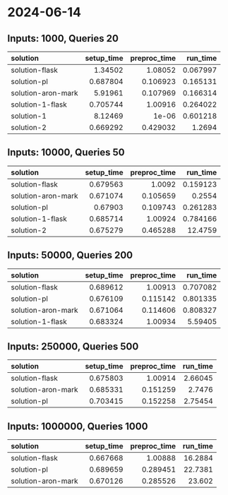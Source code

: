 # 2024-06-14

## Inputs: 1000, Queries 20

| solution           |   setup_time |   preproc_time |   run_time |
|:-------------------|-------------:|---------------:|-----------:|
| solution-flask     |     1.34502  |       1.08052  |   0.067997 |
| solution-pl        |     0.687804 |       0.106923 |   0.165131 |
| solution-aron-mark |     5.91961  |       0.107969 |   0.166314 |
| solution-1-flask   |     0.705744 |       1.00916  |   0.264022 |
| solution-1         |     8.12469  |       1e-06    |   0.601218 |
| solution-2         |     0.669292 |       0.429032 |   1.2694   |

## Inputs: 10000, Queries 50

| solution           |   setup_time |   preproc_time |   run_time |
|:-------------------|-------------:|---------------:|-----------:|
| solution-flask     |     0.679563 |       1.0092   |   0.159123 |
| solution-aron-mark |     0.671074 |       0.105659 |   0.2554   |
| solution-pl        |     0.67903  |       0.109743 |   0.261283 |
| solution-1-flask   |     0.685714 |       1.00924  |   0.784166 |
| solution-2         |     0.675279 |       0.465288 |  12.4759   |

## Inputs: 50000, Queries 200

| solution           |   setup_time |   preproc_time |   run_time |
|:-------------------|-------------:|---------------:|-----------:|
| solution-flask     |     0.689612 |       1.00913  |   0.707082 |
| solution-pl        |     0.676109 |       0.115142 |   0.801335 |
| solution-aron-mark |     0.671064 |       0.114606 |   0.808327 |
| solution-1-flask   |     0.683324 |       1.00934  |   5.59405  |

## Inputs: 250000, Queries 500

| solution           |   setup_time |   preproc_time |   run_time |
|:-------------------|-------------:|---------------:|-----------:|
| solution-flask     |     0.675803 |       1.00914  |    2.66045 |
| solution-aron-mark |     0.685331 |       0.151259 |    2.7476  |
| solution-pl        |     0.703415 |       0.152258 |    2.75454 |

## Inputs: 1000000, Queries 1000

| solution           |   setup_time |   preproc_time |   run_time |
|:-------------------|-------------:|---------------:|-----------:|
| solution-flask     |     0.667668 |       1.00888  |    16.2884 |
| solution-pl        |     0.689659 |       0.289451 |    22.7381 |
| solution-aron-mark |     0.670126 |       0.285526 |    23.602  |